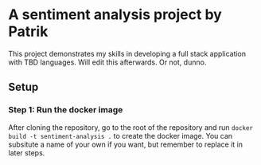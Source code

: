 # A sentiment analysis project by Patrik
This project demonstrates my skills in developing a full stack application with TBD languages. Will edit this afterwards. Or not, dunno.

## Setup 
### Step 1: Run the docker image
After cloning the repository, go to the root of the repository and run `docker build -t sentiment-analysis .` to create the docker image. You can subsitute a name of your own if you want, but remember to replace it in later steps.
